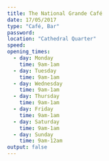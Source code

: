 ```yaml
---
title: The National Grande Café
date: 17/05/2017
type: "Café, Bar"
password:
location: "Cathedral Quarter"
speed:
opening_times:
  - day: Monday
    time: 9am-1am
  - day: Tuesday
    time: 9am-1am
  - day: Wednesday
    time: 9am-1am
  - day: Thursday
    time: 9am-1am
  - day: Friday
    time: 9am-1am
  - day: Saturday
    time: 9am-1am
  - day: Sunday
    time: 9am-12am
output: false
---
```

